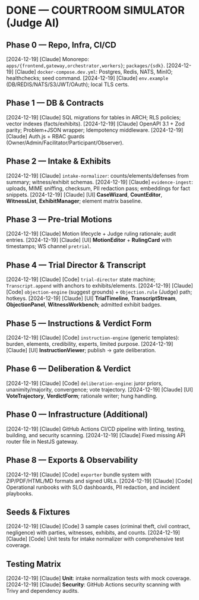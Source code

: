# DONE — COURTROOM SIMULATOR (Judge AI)

## Phase 0 — Repo, Infra, CI/CD
[2024-12-19] [Claude] Monorepo: `apps/{frontend,gateway,orchestrator,workers}`; `packages/{sdk}`.
[2024-12-19] [Claude] `docker-compose.dev.yml`: Postgres, Redis, NATS, MinIO; healthchecks; seed command.
[2024-12-19] [Claude] `env.example` (DB/REDIS/NATS/S3/JWT/OAuth); local TLS certs.

## Phase 1 — DB & Contracts
[2024-12-19] [Claude] SQL migrations for tables in ARCH; RLS policies; vector indexes (facts/exhibits).
[2024-12-19] [Claude] OpenAPI 3.1 + Zod parity; Problem+JSON wrapper; Idempotency middleware.
[2024-12-19] [Claude] Auth.js + RBAC guards (Owner/Admin/Facilitator/Participant/Observer).

## Phase 2 — Intake & Exhibits
[2024-12-19] [Claude] `intake-normalizer`: counts/elements/defenses from summary; witness/exhibit schemas.
[2024-12-19] [Claude] `evidence-ingest`: uploads, MIME sniffing, checksum, PII redaction pass; embeddings for fact snippets.
[2024-12-19] [Claude] [UI] **CaseWizard**, **CountEditor**, **WitnessList**, **ExhibitManager**; element matrix baseline.

## Phase 3 — Pre‑trial Motions
[2024-12-19] [Claude] Motion lifecycle + Judge ruling rationale; audit entries.
[2024-12-19] [Claude] [UI] **MotionEditor** + **RulingCard** with timestamps; WS channel `pretrial`.

## Phase 4 — Trial Director & Transcript
[2024-12-19] [Claude] [Code] `trial-director` state machine; `Transcript.append` with anchors to exhibits/elements.
[2024-12-19] [Claude] [Code] `objection-engine` (suggest grounds) + `Objection.rule` (Judge) path; hotkeys.
[2024-12-19] [Claude] [UI] **TrialTimeline**, **TranscriptStream**, **ObjectionPanel**, **WitnessWorkbench**; admitted exhibit badges.

## Phase 5 — Instructions & Verdict Form
[2024-12-19] [Claude] [Code] `instruction-engine` (generic templates): burden, elements, credibility, experts, limited purpose.
[2024-12-19] [Claude] [UI] **InstructionViewer**; publish → gate deliberation.

## Phase 6 — Deliberation & Verdict
[2024-12-19] [Claude] [Code] `deliberation-engine`: juror priors, unanimity/majority, convergence; vote trajectory.
[2024-12-19] [Claude] [UI] **VoteTrajectory**, **VerdictForm**; rationale writer; hung handling.

## Phase 0 — Infrastructure (Additional)
[2024-12-19] [Claude] GitHub Actions CI/CD pipeline with linting, testing, building, and security scanning.
[2024-12-19] [Claude] Fixed missing API router file in NestJS gateway.

## Phase 8 — Exports & Observability
[2024-12-19] [Claude] [Code] `exporter` bundle system with ZIP/PDF/HTML/MD formats and signed URLs.
[2024-12-19] [Claude] [Code] Operational runbooks with SLO dashboards, PII redaction, and incident playbooks.

## Seeds & Fixtures
[2024-12-19] [Claude] [Code] 3 sample cases (criminal theft, civil contract, negligence) with parties, witnesses, exhibits, and counts.
[2024-12-19] [Claude] [Code] Unit tests for intake normalizer with comprehensive test coverage.

## Testing Matrix
[2024-12-19] [Claude] **Unit**: intake normalization tests with mock coverage.
[2024-12-19] [Claude] **Security**: GitHub Actions security scanning with Trivy and dependency audits.
